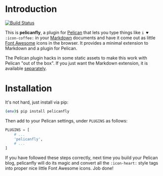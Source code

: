 Introduction
============
[![Build Status](https://travis-ci.org/bmcorser/pelicanfly.png?branch=master)](https://travis-ci.org/bmcorser/pelicanfly)

This is **pelicanfly**, a plugin for [Pelican](http://docs.getpelican.com/)
that lets you type things like `i ♥ :icon-coffee:` in your
[Markdown](http://daringfireball.net/projects/markdown/) documents and have it
come out as little [Font Awesome](http://fontawesome.io/) icons in the
browser. It provides a minimal extension to Markdown and a plugin for Pelican.

The Pelican plugin hacks in some static assets to make this work with
Pelican "out of the box". If you just want the Markdown extension, it is
available
[separately](http://bmcorser.github.com/markdown-fontawesome/).

Installation
============

It's not hard, just install via pip:

```bash
(env)$ pip install pelicanfly
```

Then add to your Pelican settings, under `PLUGINS` as follows:

```python
PLUGINS = [
    # ...
    'pelicanfly',
    # ...
]
```

If you have followed these steps correctly, next time you build your Pelican
blog, pelicanfly will do its magic and convert all the `:icon-heart:` style
tags into proper nice little Font Awesome icons. Job done!
